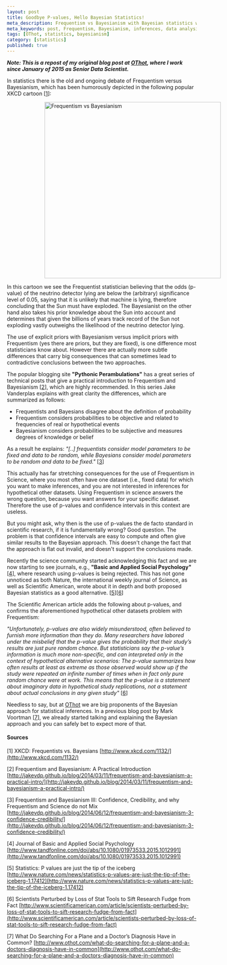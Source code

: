 ```yaml
---
layout: post
title: Goodbye P-values, Hello Bayesian Statistics!
meta_description: Frequentism vs Bayesianism with Bayesian statistics winning
meta_keywords: post, Frequentism, Bayesianism, inferences, data analysis, statistics, p-values, OThot
tags: [OThot, statistics, bayesianism]
category: [statistics]
published: true
---
```


***Note: This is a repost of my original blog post at [OThot](http://www.othot.com/blog), where I work since January of 2015 as Senior Data Scientist.***

In statistics there is the old and ongoing debate of Frequentism versus Bayesianism, which has been humorously depicted in the following popular XKCD cartoon \[[1](http://www.xkcd.com/1132/)\]:

<img src="http://imgs.xkcd.com/comics/frequentists_vs_bayesians.png" alt="Frequentism vs Bayesianism" width="468" heigth="709" style="margin-left:100px">

In this cartoon we see the Frequentist statistician believing that the odds (p-value) of the
neutrino detector lying are below the (arbitrary) significance level of 0.05, saying that it is
unlikely that machine is lying, therefore concluding that the Sun must have exploded. The
Bayesianist on the other hand also takes his prior knowledge about the Sun into account and
determines that given the billions of years track record of the Sun not exploding vastly outweighs
the likelihood of the neutrino detector lying.

The use of explicit priors with Bayesianism versus implicit priors with Frequentism (yes there are
priors, but they are fixed), is one difference most statisticians know about. However there are
actually more subtle differences that carry big consequences that can sometimes lead to
contradictive conclusions between the two approaches.

The popular blogging site **"Pythonic Perambulations"** has a great series of technical posts that give
a practical introduction to Frequentism and Bayesianism \[[2](http://jakevdp.github.io/blog/2014/03/11/frequentism-and-bayesianism-a-practical-intro/)\], which are highly recommended. In this
series Jake Vanderplas explains with great clarity the differences, which are summarized as follows:

- Frequentists and Bayesians disagree about the definition of probability 
- Frequentism considers probabilities to be objective and related to frequencies of real or hypothetical events 
- Bayesianism considers probabilities to be subjective and measures degrees of knowledge or belief

As a result he explains: *"[..] frequentists consider model parameters to be fixed and data to be
random, while Bayesians consider model parameters to be random and data to be fixed."* \[[3](http://jakevdp.github.io/blog/2014/06/12/frequentism-and-bayesianism-3-confidence-credibility/)\]

This actually has far stretching consequences for the use of Frequentism in Science, where you most
often have one dataset (i.e., fixed data) for which you want to make inferences, and you are not
interested in inferences for hypothetical other datasets. Using Frequentism in science answers the
wrong question, because you want answers for your specific dataset. Therefore the use of p-values
and confidence intervals in this context are useless.

But you might ask, why then is the use of p-values the de facto standard in scientific research, if
it is fundamentally wrong? Good question. The problem is that confidence intervals are easy to
compute and often give similar results to the Bayesian approach. This doesn't change the fact that
the approach is flat out invalid, and doesn't support the conclusions made.

Recently the science community started acknowledging this fact and we are now starting to see
journals, e.g., **"Basic and Applied Social Psychology"** \[[4](http://www.tandfonline.com/doi/abs/10.1080/01973533.2015.1012991)\], where research using p-values is being
rejected. This has not gone unnoticed as both Nature, the international weekly journal of Science,
as well as Scientific American, wrote about it in depth and both proposed Bayesian statistics as a
good alternative. \[[5](http://www.nature.com/news/statistics-p-values-are-just-the-tip-of-the-iceberg-1.17412)\]\[[6](http://www.scientificamerican.com/article/scientists-perturbed-by-loss-of-stat-tools-to-sift-research-fudge-from-fact)\]

The Scientific American article adds the following about p-values, and confirms the aforementioned
hypothetical other datasets problem with Frequentism:

*"Unfortunately, p-values are also widely misunderstood, often believed to furnish more information
than they do. Many researchers have labored under the misbelief that the p-value gives the
probability that their study’s results are just pure random chance. But statisticians say the
p-value’s information is much more non-specific, and can interpreted only in the context of
hypothetical alternative scenarios: The p-value summarizes how often results at least as extreme as
those observed would show up if the study were repeated an infinite number of times when in fact
only pure random chance were at work. This means that the p-value is a statement about imaginary
data in hypothetical study replications, not a statement about actual conclusions in any given
study"* \[[6](http://www.scientificamerican.com/article/scientists-perturbed-by-loss-of-stat-tools-to-sift-research-fudge-from-fact)\]

Needless to say, but at [OThot](http://www.othot.com) we are big proponents of the Bayesian approach for statistical inferences. In a previous blog post by Mark Voortman \[[7](http://www.othot.com/what-do-searching-for-a-plane-and-a-doctors-diagnosis-have-in-common)\], we already started talking and explaining the Bayesian approach and you can safely bet to expect more of that. 

#### Sources

[1] XKCD: Frequentists vs. Bayesians [http://www.xkcd.com/1132/](http://www.xkcd.com/1132/)

[2] Frequentism and Bayesianism: A Practical Introduction
[http://jakevdp.github.io/blog/2014/03/11/frequentism-and-bayesianism-a-practical-intro/](http://jakevdp.github.io/blog/2014/03/11/frequentism-and-bayesianism-a-practical-intro/)

[3] Frequentism and Bayesianism III: Confidence, Credibility, and why Frequentism and Science do not Mix
[http://jakevdp.github.io/blog/2014/06/12/frequentism-and-bayesianism-3-confidence-credibility/](http://jakevdp.github.io/blog/2014/06/12/frequentism-and-bayesianism-3-confidence-credibility/)

[4] Journal of Basic and Applied Social Psychology [http://www.tandfonline.com/doi/abs/10.1080/01973533.2015.1012991](http://www.tandfonline.com/doi/abs/10.1080/01973533.2015.1012991)

[5] Statistics: P values are just the tip of the iceberg [http://www.nature.com/news/statistics-p-values-are-just-the-tip-of-the-iceberg-1.17412](http://www.nature.com/news/statistics-p-values-are-just-the-tip-of-the-iceberg-1.17412)

[6] Scientists Perturbed by Loss of Stat Tools to Sift Research Fudge from Fact [http://www.scientificamerican.com/article/scientists-perturbed-by-loss-of-stat-tools-to-sift-research-fudge-from-fact](http://www.scientificamerican.com/article/scientists-perturbed-by-loss-of-stat-tools-to-sift-research-fudge-from-fact)

[7] What Do Searching For a Plane and a Doctor’s Diagnosis Have in Common? [http://www.othot.com/what-do-searching-for-a-plane-and-a-doctors-diagnosis-have-in-common](http://www.othot.com/what-do-searching-for-a-plane-and-a-doctors-diagnosis-have-in-common)

